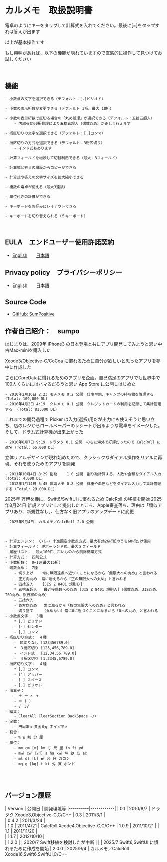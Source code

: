 # カルメモ　取扱説明書

電卓のようにキーをタップして計算式を入れてください。最後に[=]をタップすれば答えが出ます

以上が基本操作です

もし興味があれば、以下の機能が隠れていますので直感的に操作して見つけてお試しください

<br>

## 機能

    - 小数点の文字を選択できる（デフォルト：[.]ピリオド）

    - 小数の表示桁数が変更できる（デフォルト 3桁、最大 10桁）
        
    - 小数の表示桁数で区切る場合の「丸め処理」が選択できる（デフォルト：五捨五超入）
        - 内部有効60桁処理により五捨五超入（偶数丸め）が正しく行えます

    - 桁区切りの文字を選択できる（デフォルト：[,]コンマ）

    - 桁区切りの方式を選択できる（デフォルト：3桁区切り）
        - インド式もあります

    - 計算フィールドを増設して切替利用できる（最大：3フィールド）
    
    - 計算式と答えの履歴からコピーができる
    
    - 計算式や答えの文字サイズを拡大縮小できる

    - 複数の電卓が使える（最大3連装）

    - 単位付きの計算ができる

    - キーボードをお好みにレイアウトできる

    - キーボードを切り替えられる（５キーボード）
    
<br>

## EULA　エンドユーザー使用許諾契約
- [English](https://info.engineer.co.jp/EULA_en.html)　　[日本語](https://info.engineer.co.jp/EULA.html)

## Privacy policy　プライバシーポリシー
- [English](https://info.engineer.co.jp/PrivacyPolicy_en.html)　　[日本語](https://info.engineer.co.jp/PrivacyPolicy.html)

## Source Code
- [GitHub: SumPositive](https://github.com/SumPositive/Calc26/)

## 作者自己紹介：　sumpo
はじまりは、2009年 iPhone3 の日本登場と共にアプリ開発してみようと思い中古Mac-miniを購入した

Xcode3/Objective-C/CoCoa に慣れるために自分が欲しいと思ったアプリを夢中に作成した

さらにCoreDataに慣れるためのアプリを企画。自己満足のアプリでも世界中で100人くらいにはハマるだろうと思い App Store に公開しはじめた

    - 2010年2月16日 2:23 モチメモ 0.2 公開　仕事や旅、キャンプの持ち物を管理する     　 (Total: 109,000 DL)
    - 2010年4月2日 4:19  クレメモ 0.1 公開　クレジットカードの利用を記録して集計管理する  (Total: 81,000 DL)

これまでの開発過程で Picker は入力(選択)用だが出力にも使えそうと思い立ち、店のレジからロールペーパーのレシートが出るような電卓をイメージした。そして、ドラム式計算機が出来上がった

    - 2010年8月7日 9:19　ドラタク 0.1 公開　のちに海外で好評だったので CalcRoll に改名 (Total: 55,000 DL)

立体リアルデザインが現れ始めたので、クラシックなダイアル操作をリアルに再現、それを使うためのアプリを開発

    - 2011年10月4日 8:29 割勘 　　1.0 公開　割り勘計算する、人数や金額をダイアル入力 　　 (Total: 4,000 DL)
    - 2012年1月14日 5:45 体調メモ 0.8 公開　体重や血圧などをダイアル入力して集計管理する (Total: 29,000 DL)

2025年 万博を機に、Swift6/SwiftUI に慣れるため CalcRoll の移植を開始
2025年8月24日 新規アプリとして提出したところ、Apple審査落ち、理由は「類似アプリあり、新規性なし」、仕方なく旧アプリのアップデートに変更

    - 2025年9月4日  カルメモ／CalcRoll 2.0 公開

<br>

    - 計算エンジン：　C/C++ 十進固定小数点方式、最大有効2G桁超のうち60桁だけ使用
    - 計算フィールド： 逆ポーランド式、最大３フィールド
    - 履歴リスト：　最大100件、古いものから削除循環方式
    - 計算方式：　四則公式
    - 小数桁数：　0~10(最大15桁)
    - 端数丸め：　7種
        - 切り上げ    常に無限遠点へ近づくことになるから「無限大への丸め」と言われる
        - 正方向丸め  常に増えるから「正の無限大への丸め」と言われる
        - 四捨五入    [JIS Z 8401 規則Ｂ]
        * 五捨五超入   最近接偶数への丸め [JIS Z 8401 規則Ａ]（偶数丸め、JIS丸め、ISO丸め、銀行家の丸め）
        - 五捨六入    
        - 負方向丸め   常に減るから「負の無限大への丸め」と言われる
        - 切り捨て    （丸めない）常に0に近づくことになるから「0への丸め」と言われる
    - 小数点文字：　３種
        * [.] ピリオド
        - [·] センター
        - [,] コンマ
    - 桁区切り方式：　４種
        -　区切りなし [123456789.0]
        *　３桁区切り [123,456,789.0]
        -　インド式　 [12,34,56,789.0]
        -　４桁区切り [1,2345,6789.0]
    - 桁区切り文字：　４種
        * [,] コンマ
        - ['] アッパー
        - [ ] スペース
        - [.] ピリオド
    - 演算子：
        - ＋ ー ×　÷
        - ＝ ( )
        - √　3√
    - 編集：
        - ClearAll ClearSection BackSpace -/+
    - 定数：
        - 円周率π 黄金比φ ネイピアe
    - 割合：
        - % ‰ 割 分 厘
    - 単位：
        - mm cm [m] km 寸 尺 里 in ft yd
        - m㎡ c㎡ [㎡] a ha k㎡ 坪 畝 反 ac 
        - ml dl [L] ㎥ 合 升 ガロン
        - mg g [kg] t kt 匁 貫 ポンド

<br><br>

## バージョン履歴

| Version  | 公開日      | 開発環境等
|----------|------------|
| 0.1      | 2010/8/7   | ドラタク Xcode3,Objective-C,C/C++ 
| 0.3      | 2011/3/1   |        
| 0.4.2    | 2011/3/24  |        
| 1.0      | 2011/4/21  | CalcRoll Xcode4,Objective-C,C/C++ 
| 1.0.9    | 2011/10/21 |
| 1.1      | 2011/11/20 |   
| 1.1.7    | 2012/10/10 |      
| 1.2.0    |            | 2020/7 Swift移植を検討したが中断
|          |            | 2025/7 Swift6,SwiftUI に慣れるために作成を開始 
| 2.0.0    | 2025/9/4   | カルメモ／CalcRoll Xcode16,Swift6,SwiftUI,C/C++ 


        
